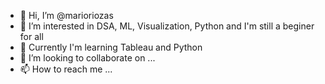 - 👋 Hi, I’m @marioriozas
- 👀 I’m interested in DSA, ML, Visualization, Python and I'm still a beginer for all
- 🌱 Currently I'm learning Tableau and Python
- 💞️ I’m looking to collaborate on ...
- 📫 How to reach me ...

<!---
marioriozas/marioriozas is a ✨ special ✨ repository because its `README.md` (this file) appears on your GitHub profile.
You can click the Preview link to take a look at your changes.
--->
